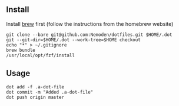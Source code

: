 Install
---

Install [brew](https://brew.sh/) first (follow the instructions from the homebrew website)

    git clone --bare git@github.com:Nemoden/dotfiles.git $HOME/.dot
    git --git-dir=$HOME/.dot --work-tree=$HOME checkout
    echo "*" > ~/.gitignore
    brew bundle
    /usr/local/opt/fzf/install

Usage
---

    dot add -f .a-dot-file
    dot commit -m "Added .a-dot-file"
    dot push origin master
